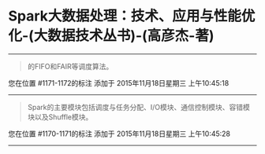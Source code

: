 # Spark大数据处理：技术、应用与性能优化-(大数据技术丛书)-(高彦杰-著)

---

> 的FIFO和FAIR等调度算法。

您在位置 #1171-1172的标注 添加于 2015年11月18日星期三 上午10:45:18

---

> Spark的主要模块包括调度与任务分配、I/O模块、通信控制模块、容错模块以及Shuffle模块。

您在位置 #1170-1171的标注 添加于 2015年11月18日星期三 上午10:45:28

---

